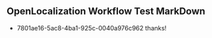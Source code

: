 ## OpenLocalization Workflow Test MarkDown
* 7801ae16-5ac8-4ba1-925c-0040a976c962 
thanks!<!--HONumber=Mar16_HO3-->
